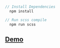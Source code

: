 ```javascript

// Install Dependencies
  npm install

// Run scss compile
  npm run scss

```



## [Demo](https://cihat.github.io/maqs/)
